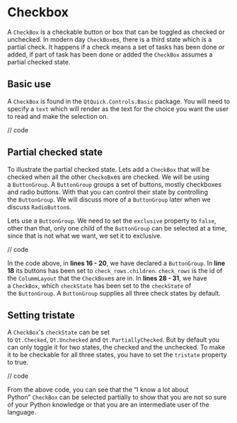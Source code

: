# Checkbox

A `CheckBox` is a checkable button or box that can be toggled as checked or unchecked. In modern day `CheckBox`es, there is a third state which is a partial check. It happens if a check means a set of tasks has been done or added, if part of task has been done or added the `CheckBox` assumes a partial checked state.

## Basic use

A `CheckBox` is found in the `QtQuick.Controls.Basic` package. You will need to specify a `text` which will render as the text for the choice you want the user to read and make the selection on.

// code

## Partial checked state

To illustrate the partial checked state. Lets add a `CheckBox` that will be checked when all the other `CheckoBx`es are checked. We will be using a `ButtonGroup`. A `ButtonGroup` groups a set of buttons, mostly checkboxes and radio buttons. With that you can control their state by controlling the `ButtonGroup`. We will discuss more of a `ButtonGroup` later when we discuss `RadioButton`s.

Lets use a `ButtonGroup`. We need to set the `exclusive` property to `false`, other than that, only one child of the `ButtonGroup` can be selected at a time, since that is not what we want, we set it to exclusive.

// code

In the code above, in **lines 16 - 20**, we have declared a `ButtonGroup`. In **line 18** its buttons has been set to `check_rows.children`. `check_rows` is the id of the `ColummLayout` that the `CheckBox`es are in. In **lines 28 - 31**, we have a `CheckBox`, which `checkState` has been set to the `checkState` of the `ButtonGroup`. A `ButtonGroup` supplies all three check states by default.

## Setting tristate

A `CheckBox`'s `checkState` can be set to `Qt.Checked`, `Qt.Unchecked` and `Qt.PartiallyChecked`. But by default you can only toggle it for two states, the checked and the unchecked. To make it to be checkable for all three states, you have to set the `tristate` property to true.

// code

From the above code, you can see that the “I know a lot about Python” `CheckBox` can be selected partially to show that you are not so sure of your Python knowledge or that you are an intermediate user of the language.

